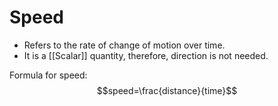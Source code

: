 # Speed
- Refers to the rate of change of motion over time.
- It is a [[Scalar]] quantity, therefore, direction is not needed.

Formula for speed:
$$speed=\frac{distance}{time}$$
